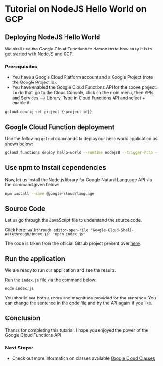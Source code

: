 # Tutorial on NodeJS Hello World on GCP
<walkthrough-author name="Daniel King" tutorialName="NodeJS Hello World"></walkthrough-author>
<walkthrough-tutorial-duration duration=10></walkthrough-tutorial-duration>
                                                     
## Deploying NodeJS Hello World
We shall use the Google Cloud Functions to demonstrate how easy it is to get started with NodeJS and GCP.
<walkthrough-project-setup></walkthrough-project-setup>

### Prerequisites

 -  You have a Google Cloud Platform account and a Google Project (note the Google Project Id).
 -  You have enabled the Google Cloud Functions API for the above project. To do that, go to the Cloud Console, click on the main menu, then APIs and Services --> Library. Type in Cloud Functions API and select + enable it.

```bash
gcloud config set project {{project-id}}
```

## Google Cloud Function deployment

Use the following `gcloud` commands to deploy our hello world application as shown below:

```bash
gcloud functions deploy hello-world --runtime nodejs8 --trigger-http --entry-point app
```
## Use npm to install dependencies

Now, let us install the Node.js library for Google Natural Language API via the command given below:

```bash
npm install --save @google-cloud/language
```

## Source Code

Let us go through the JavaScript file to understand the source code. 

Click here: `walkthrough editor-open-file "Google-Cloud-Shell-Walkthrough/index.js" "Open index.js"`

The code is taken from the official Github project present over [here](https://github.com/googleapis/nodejs-language).

## Run the application

We are ready to run our application and see the results. 

Run the `index.js` file via the command below:

```bash
node index.js
```

You should see both a score and magnitude provided for the sentence. You can change the sentence in the code file and try the API again, if you like. 

## Conclusion

<walkthrough-conclusion-trophy></walkthrough-conclusion-trophy>

Thanks for completing this tutorial. I hope you enjoyed the power of the Google Cloud Functions API

### Next Steps:

 - Check out more information on classes available [Google Cloud Classes](https://axalon.io/classes/) 



